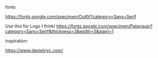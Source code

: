 fonts 

https://fonts.google.com/specimen/Outfit?category=Sans+Serif


Use this for Logo I think!
https://fonts.google.com/specimen/Palanquin?category=Sans+Serif&thickness=3&width=5&slant=1


inspiration: 

https://www.danielnyc.com/